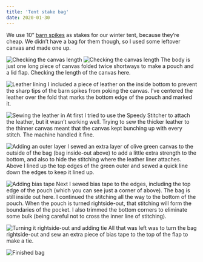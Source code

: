 ```yaml
---
title: 'Tent stake bag'
date: 2020-01-30
---
```


We use 10” [barn spikes](https://www.homedepot.com/p/Grip-Rite-3-8-in-x-10-in-Galvanized-Spike-Nails-10HGSPKE/100187580) as stakes for our winter tent, because they’re cheap. We didn’t have a bag for them though, so I used some leftover canvas and made one up.

![Checking the canvas length](default/IMG_3371.jpeg?cropResize=800,800)
![Checking the canvas length](default/IMG_3372.jpeg?cropResize=800,800)
The body is just one long piece of canvas folded twice shortways to make a pouch and a lid flap. Checking the length of the canvas here.


![Leather lining](default/IMG_3370.jpeg?cropResize=800,800)
I included a piece of leather on the inside bottom to prevent the sharp tips of the barn spikes from poking the canvas. I’ve centered the leather over the fold that marks the bottom edge of the pouch and marked it.

![Sewing the leather in](default/IMG_3374.jpeg?cropResize=800,800)
At first I tried to use the Speedy Stitcher to attach the leather, but it wasn’t working well. Trying to sew the thicker leather to the thinner canvas meant that the canvas kept bunching up with every stitch. The machine handled it fine.

![Adding an outer layer](default/IMG_3376.jpeg?cropResize=800,800)
I sewed an extra layer of olive green canvas to the outside of the bag (bag inside-out above) to add a little extra strength to the bottom, and also to hide the stitching where the leather liner attaches. Above I lined up the top edges of the green outer and sewed a quick line down the edges to keep it lined up.


![Adding bias tape](default/IMG_3377.jpeg?cropResize=800,800)
Next I sewed bias tape to the edges, including the top edge of the pouch (which you can see just a corner of above). The bag is still inside out here. I continued the stitching all the way to the bottom of the pouch. When the pouch is turned rightside-out, that stitching will form the boundaries of the pocket. I also trimmed the bottom corners to eliminate some bulk (being careful not to cross the inner line of stitching).

![Turning it rightside-out and adding tie](default/IMG_3379.jpeg?cropResize=800,800)
All that was left was to turn the bag rightside-out and sew an extra piece of bias tape to the top of the flap to make a tie.

![Finished bag](default/IMG_3378.jpeg?cropResize=800,800)

